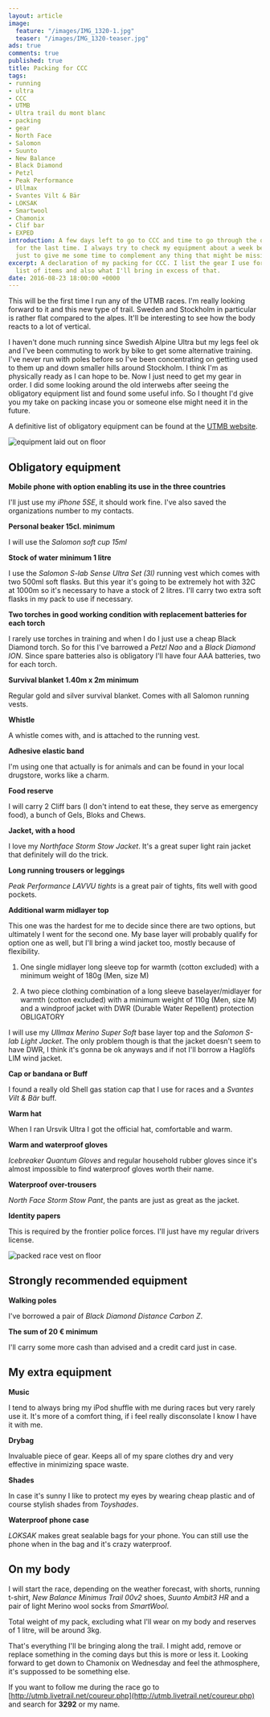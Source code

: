 ```yaml
---
layout: article
image:
  feature: "/images/IMG_1320-1.jpg"
  teaser: "/images/IMG_1320-teaser.jpg"
ads: true
comments: true
published: true
title: Packing for CCC
tags:
- running
- ultra
- CCC
- UTMB
- Ultra trail du mont blanc
- packing
- gear
- North Face
- Salomon
- Suunto
- New Balance
- Black Diamond
- Petzl
- Peak Performance
- Ullmax
- Svantes Vilt & Bär
- LOKSAK
- Smartwool
- Chamonix
- Clif bar
- EXPED
introduction: A few days left to go to CCC and time to go through the obligatory equipment
  for the last time. I always try to check my equipment about a week before a race,
  just to give me some time to complement any thing that might be missing.
excerpt: A declaration of my packing for CCC. I list the gear I use for the obligatory
  list of items and also what I'll bring in excess of that.
date: 2016-08-23 18:00:00 +0000
---
```

This will be the first time I run any of the UTMB races. I'm really looking forward to it and this new type of trail. Sweden and Stockholm in particular is rather flat compared to the alpes. It'll be interesting to see how the body reacts to a lot of vertical.

I haven't done much running since Swedish Alpine Ultra but my legs feel ok and I've been commuting to work by bike to get some alternative training. I've never run with poles before so I've been concentrating on getting used to them up and down smaller hills around Stockholm. I think I'm as physically ready as I can hope to be. Now I just need to get my gear in order. I did some looking around the old interwebs after seeing the obligatory equipment list and found some useful info. So I thought I'd give you my take on packing incase you or someone else might need it in the future.

A definitive list of obligatory equipment can be found at the [UTMB website](http://utmbmontblanc.com/en/page/359/Equipment%20advices.html).

![equipment laid out on floor](/images/IMG_1320-1.jpg "All my equipment")

## Obligatory equipment

**Mobile phone with option enabling its use in the three countries**

I'll just use my _iPhone 5SE_, it should work fine. I've also saved the organizations number to my contacts.

**Personal beaker 15cl. minimum**

I will use the _Salomon soft cup 15ml_

**Stock of water minimum 1 litre**

I use the _Salomon S-lab Sense Ultra Set (3l)_ running vest which comes with two 500ml soft flasks. But this year it's going to be extremely hot with 32C at 1000m so it's necessary to have a stock of 2 litres. I'll carry two extra soft flasks in my pack to use if necessary.

**Two torches in good working condition with replacement batteries for each torch**

I rarely use torches in training and when I do I just use a cheap Black Diamond torch. So for this I've barrowed a _Petzl Nao_ and a _Black Diamond ION_. Since spare batteries also is obligatory I'll have four AAA batteries, two for each torch.

**Survival blanket 1.40m x 2m minimum**

Regular gold and silver survival blanket. Comes with all Salomon running vests.

**Whistle**

A whistle comes with, and is attached to the running vest.

**Adhesive elastic band**

I'm using one that actually is for animals and can be found in your local drugstore, works like a charm.

**Food reserve**

I will carry 2 Cliff bars (I don't intend to eat these, they serve as emergency food), a bunch of Gels, Bloks and Chews.

**Jacket, with a hood**

I love my _Northface Storm Stow Jacket_. It's a great super light rain jacket that definitely will do the trick.

**Long running trousers or leggings**

_Peak Performance LAVVU tights_ is a great pair of tights, fits well with good pockets.

**Additional warm midlayer top**

This one was the hardest for me to decide since there are two options, but ultimately I went for the second one. My base layer will probably qualify for option one as well, but I'll bring a wind jacket too, mostly because of flexibility.

1. One single midlayer long sleeve top for warmth (cotton excluded) with a minimum weight of 180g (Men, size M)

2. A two piece clothing combination of a long sleeve baselayer/midlayer for warmth (cotton excluded) with a minimum weight of 110g (Men, size M) and a windproof jacket with DWR (Durable Water Repellent) protection	OBLIGATORY

I will use my _Ullmax Merino Super Soft_ base layer top and the _Salomon S-lab Light Jacket_. The only problem though is that the jacket doesn't seem to have DWR, I think it's gonna be ok anyways and if not I'll borrow a Haglöfs LIM wind jacket.

**Cap or bandana or Buff**

I found a really old Shell gas station cap that I use for races and a _Svantes Vilt & Bär_ buff.

**Warm hat**

When I ran Ursvik Ultra I got the official hat, comfortable and warm.

**Warm and waterproof gloves**

_Icebreaker Quantum Gloves_ and regular household rubber gloves since it's almost impossible to find waterproof gloves worth their name.

**Waterproof over-trousers**

_North Face Storm Stow Pant_, the pants are just as great as the jacket.

**Identity papers**

This is required by the frontier police forces. I'll just have my regular drivers license.

![packed race vest on floor](/images/IMG_1322-1.jpg "My packed race vest")

## Strongly recommended equipment

**Walking poles**

I've borrowed a pair of _Black Diamond Distance Carbon Z_.

**The sum of 20 € minimum**

I'll carry some more cash than advised and a credit card just in case.

## My extra equipment

**Music**

I tend to always bring my iPod shuffle with me during races but very rarely use it. It's more of a comfort thing, if i feel really disconsolate I know I have it with me.

**Drybag**

Invaluable piece of gear. Keeps all of my spare clothes dry and very effective in minimizing space waste.

**Shades**

In case it's sunny I like to protect my eyes by wearing cheap plastic and of course stylish shades from _Toyshades_.

**Waterproof phone case**

_LOKSAK_ makes great sealable bags for your phone. You can still use the phone when in the bag and it's crazy waterproof.

## On my body

I will start the race, depending on the weather forecast, with shorts, running t-shirt, _New Balance Minimus Trail 00v2_ shoes, _Suunto Ambit3 HR_ and a pair of light Merino wool socks from _SmartWool_.

Total weight of my pack, excluding what I'll wear on my body and reserves of 1 litre, will be around 3kg.

That's everything I'll be bringing along the trail. I might add, remove or replace something in the coming days but this is more or less it. Looking forward to get down to Chamonix on Wednesday and feel the athmosphere, it's suppossed to be something else.

If you want to follow me during the race go to [http://utmb.livetrail.net/coureur.php](http://utmb.livetrail.net/coureur.php) and search for **3292** or my name.